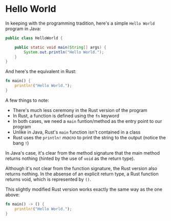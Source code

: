 # Hello World

In keeping with the programming tradition, here's a simple `Hello World` program in Java:

```java
public class HelloWorld {

    public static void main(String[] args) {
        System.out.println("Hello World.");
    }
}
```

And here's the equivalent in Rust:

```rust
fn main() {
    println!("Hello World.");
}
```

A few things to note:

- There's much less ceremony in the Rust version of the program
- In Rust, a function is defined using the `fn` keyword
- In both cases, we need a `main` funtion/method as the entry point to our program
- Unlike in Java, Rust's `main` function isn't contained in a class
- Rust uses the `println!` _macro_ to print the string to the output (notice the bang `!`)

In Java's case, it's clear from the method signature that the main method returns nothing (hinted by the use of `void` as the return type).

Although it's not clear from the function signature, the Rust version also returns nothing. In the absense of an explicit return type, a Rust function returns void, which is represented by `()`.

This slightly modified Rust version works exactly the same way as the one above:

```rust
fn main() -> () {
    println!("Hello World.");
}
```